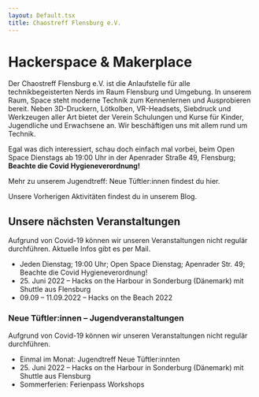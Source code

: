 ```yaml
---
layout: Default.tsx
title: Chaostreff Flensburg e.V.
---
```


# Hackerspace & Makerplace

Der Chaostreff Flensburg e.V. ist die Anlaufstelle für alle technikbegeisterten Nerds im Raum Flensburg und Umgebung.
In unserem Raum, Space steht moderne Technik zum Kennenlernen und Ausprobieren bereit.
Neben 3D-Druckern, Lötkolben, VR-Headsets, Siebdruck und Werkzeugen aller Art bietet der Verein Schulungen und Kurse für Kinder, Jugendliche und Erwachsene an. Wir beschäftigen uns mit allem rund um Technik.

Egal was dich interessiert, schau doch einfach mal vorbei,
beim Open Space Dienstags ab 19:00 Uhr in der Apenrader Straße 49, Flensburg; **Beachte die Covid Hygieneverordnung!**

Mehr zu unserem Jugendtreff: Neue Tüftler:innen findest du hier. 

Unsere Vorherigen Aktivitäten findest du in unserem Blog. 

## Unsere nächsten Veranstaltungen

Aufgrund von Covid-19 können wir unseren Veranstaltungen nicht regulär durchführen. Aktuelle Infos gibt es per Mail.

- Jeden Dienstag; 19:00 Uhr; Open Space Dienstag; Apenrader Str. 49; Beachte die Covid Hygieneverordnung!
- <span>25. Juni 2022 – Hacks on the Harbour in Sonderburg (Dänemark) mit Shuttle aus Flensburg</span>
- 09.09 – 11.09.2022 – Hacks on the Beach 2022

### Neue Tüftler:innen – Jugendveranstaltungen

Aufgrund von Covid-19 können wir unseren Veranstaltungen nicht regulär durchführen.

- Einmal im Monat: Jugendtreff Neue Tüftler:innten
- <span>25. Juni 2022 – Hacks on the Harbour in Sonderburg (Dänemark) mit Shuttle aus Flensburg</span>
- Sommerferien: Ferienpass Workshops
